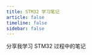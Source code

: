 ```yaml
---
title: STM32 学习笔记
article: false
timeline: false
sidebar: false
---
```


分享我学习 STM32 过程中的笔记

<Catalog base='/STM32LearningNote/' level='1' />